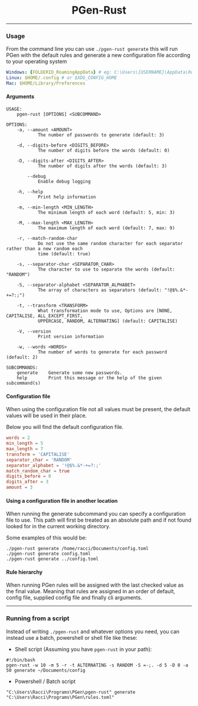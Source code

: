 <h1 align="center">PGen-Rust</h1>

---

### Usage
From the command line you can use
``./pgen-rust generate`` this will run PGen with the default rules
and generate a new configuration file according to your operating system 
```yaml
Windows: {FOLDERID_RoamingAppData} # eg: C:\Users\{USERNAME}\AppData\Roaming
Linux: $HOME/.config # or $XDG_CONFIG_HOME
Mac: $HOME/Library/Preferences
```

#### Arguments
```
USAGE:
    pgen-rust [OPTIONS] <SUBCOMMAND>

OPTIONS:
    -a, --amount <AMOUNT>
            The number of passwords to generate (default: 3)

    -d, --digits-before <DIGITS_BEFORE>
            The number of digits before the words (default: 0)

    -D, --digits-after <DIGITS_AFTER>
            The number of digits after the words (default: 3)

        --debug
            Enable debug logging

    -h, --help
            Print help information

    -m, --min-length <MIN_LENGTH>
            The minimum length of each word (default: 5, min: 3)

    -M, --max-length <MAX_LENGTH>
            The maximum length of each word (default: 7, max: 9)

    -r, --match-random-char
            Do not use the same random character for each separator rather than a new random each
            time (default: true)

    -s, --separator-char <SEPARATOR_CHAR>
            The character to use to separate the words (default: "RANDOM")

    -S, --separator-alphabet <SEPARATOR_ALPHABET>
            The array of characters as separators (default: "!@$%.&*-+=?:;")

    -t, --transform <TRANSFORM>
            What transformation mode to use, Options are [NONE, CAPITALISE, ALL_EXCEPT_FIRST,
            UPPERCASE, RANDOM, ALTERNATING] (default: CAPITALISE)

    -V, --version
            Print version information

    -w, --words <WORDS>
            The number of words to generate for each password (default: 2)

SUBCOMMANDS:
    generate    Generate some new passwords.
    help        Print this message or the help of the given subcommand(s)
```

#### Configuration file

When using the configuration file not all values must be present, the default values will be used in their place.

Below you will find the default configuration file.
```toml
words = 2
min_length = 5
max_length = 7
transform = 'CAPITALISE'
separator_char = 'RANDOM'
separator_alphabet = '!@$%.&*-+=?:;'
match_random_char = true
digits_before = 0
digits_after = 3
amount = 3
```

#### Using a configuration file in another location
When running the generate subcommand you can specify a configuration file to use.
This path will first be treated as an absolute path and if not found looked for in the current working directory.

Some examples of this would be: 
```shell
./pgen-rust generate /home/racci/Documents/config.toml
./pgen-rust generate config.toml
./pgen-rust generate ../config.toml
```

#### Rule hierarchy
When running PGen rules will be assigned with the last checked value as the final value.
Meaning that rules are assigned in an order of default, config file, supplied config file and finally cli arguments.

---

### Running from a script
Instead of writing `./pgen-rust` and whatever options you need, you can instead use a batch, powershell or shell file like these:
- Shell script (Assuming you have `pgen-rust` in your path):
```shell
#!/bin/bash
pgen-rust -w 10 -m 5 -r -t ALTERNATING -s RANDOM -S =-;. -d 5 -D 0 -a 50 generate ~/Documents/config
```
- Powershell / Batch script
```shell
"C:\Users\Racci\Programs\PGen\pgen-rust" generate "C:\Users\Racci\Programs\PGen\rules.toml"
```
